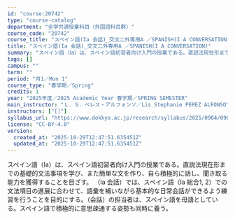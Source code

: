 ```yaml
---
id: "course:20742"
type: "course-catalog"
department: "全学共通授業科目（外国語科目群）"
course_code: "20742"
course_title: "スペイン語(Ia 会話)_交文二外専用A ／SPANISH(I A CONVERSATION)"
title: "スペイン語(Ia 会話)_交文二外専用A ／SPANISH(I A CONVERSATION)"
summary: "スペイン語（Ⅰa）は、スペイン語初習者向け入門の授業である。直説法現在形までの基礎的文法事項を学び、また簡単な文を作り、自ら積極的に話し、聞き取る能力を獲得することを目ざす。 （Ⅰa 会話）では、スペイン語（Ⅰa 総合1, 2）での文法項目…"
tags: []
campus: ""
term: ""
period: "月1／Mon 1"
course_type: "春学期／Spring"
credits: 1
year: "2025年度／2025 Academic Year 春学期／SPRING SEMESTER"
main_instructor: "Ｌ．Ｓ．ペレス・アルフォンソ／Lis Stephanie PEREZ ALFONSO"
instructors: ["[]"]
syllabus_url: "https://www.dokkyo.ac.jp/research/syllabus/2025/0904/0904_20742_ja_JP.html"
license: "CC-BY-4.0"
version:
  created_at: "2025-10-29T12:47:51.635451Z"
  updated_at: "2025-10-29T12:47:51.635451Z"
---
```

スペイン語（Ⅰa）は、スペイン語初習者向け入門の授業である。直説法現在形までの基礎的文法事項を学び、また簡単な文を作り、自ら積極的に話し、聞き取る能力を獲得することを目ざす。 （Ⅰa 会話）では、スペイン語（Ⅰa 総合1, 2）での文法項目の進展に合わせて、語彙を補いながら基本的な日常会話ができるよう練習を行うことを目的にする。（会話）の担当者は、スペイン語を母語としている。スペイン語で積極的に意思疎通する姿勢も同時に養う。
